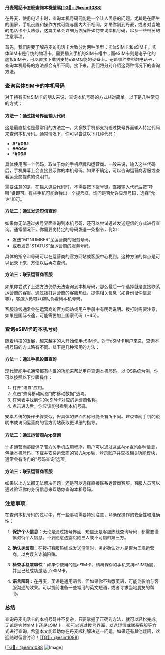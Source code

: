 **丹麦電話卡怎麽查詢本機號碼[[TG💪+ @esim1088](https://t.me/s/esim1088)]**

在丹麦，使用电话卡时，查询本机号码可能是一个让人困惑的问题。尤其是在陌生的国家，手机设置和操作方式可能与国内大不相同。如果你刚到丹麦，或者对当地的电话卡不太熟悉，这篇文章会详细为你解答如何查询本机号码，以及一些相关的注意事项。

首先，我们需要了解丹麦的电话卡大致分为两种类型：实体SIM卡和eSIM卡。实体SIM卡是传统的物理卡，需要插入手机的SIM卡槽中；而eSIM卡则是电子化的虚拟SIM卡，可以直接下载到支持eSIM功能的设备上。无论哪种类型的电话卡，查询本机号码的方法都会有所不同。接下来，我们将分别介绍这两种情况下的查询方法。

### 查询实体SIM卡的本机号码

对于持有实体SIM卡的朋友来说，查询本机号码的方式相对简单。以下是几种常见的方式：

#### 方法一：通过拨号界面输入代码

这是最直接也是最常用的方法之一。大多数手机都支持通过拨号界面输入特定代码来查询本机号码。通常情况下，你可以尝试以下几种代码：

- **#*#06#**
- **##06#**
- ***#06#**

具体使用哪一个代码，取决于你的手机品牌和运营商。一般来说，输入这些代码后，手机屏幕上会直接显示你的本机号码。如果不确定，可以咨询运营商客服或查看运营商提供的说明书。

需要注意的是，在输入这些代码时，不需要按下拨号键。直接输入代码后按“呼叫”键即可。有些手机可能会弹出一个提示框，询问是否允许显示号码，选择“允许”即可。

#### 方法二：通过发送短信查询

如果你无法通过拨号界面查询到本机号码，还可以尝试通过发送短信的方式进行查询。通常情况下，你需要向特定的号码发送一条指令，例如：

- 发送“MYNUMBER”至运营商的服务号码。
- 或者发送“STATUS”至运营商的服务号码。

具体的指令和号码可以在运营商的官方网站或客服中心找到。这种方法的优点是可以记录下来，方便以后再次查询。

#### 方法三：联系运营商客服

如果你尝试了上述方法仍然无法查询到本机号码，那么最后一个选择就是直接联系运营商的客服。通过拨打运营商的客服热线，提供相关信息（如身份证件信息等），客服人员可以帮助你查询本机号码。

客服热线通常会在运营商的官方网站或用户手册中有明确说明。拨打时需要注意，如果是国际长途，可能需要加上国家代码（+45）。

### 查询eSIM卡的本机号码

随着科技的发展，越来越多的人开始使用eSIM卡。对于eSIM卡用户来说，查询本机号码的方式略有不同。以下是几种常见的方法：

#### 方法一：通过手机设置查询

现代智能手机通常都有内置的功能来帮助用户查询本机号码。以iOS系统为例，你可以按照以下步骤操作：

1. 打开“设置”应用。
2. 点击“蜂窝移动网络”或“移动数据”选项。
3. 在列表中找到你的eSIM卡对应的运营商名称。
4. 点击进入后，你应该能够看到本机号码。

安卓系统的操作步骤类似，但具体的界面名称可能会有所不同。建议查阅手机的说明书或访问运营商的官方网站获取更详细的指导。

#### 方法二：通过运营商App查询

许多运营商都提供了官方的手机应用程序，用户可以通过这些App查询各种信息，包括本机号码。下载并安装运营商的官方App后，登录账户并查找相关功能模块，通常会有专门的“号码查询”选项。

#### 方法三：联系运营商客服

如果以上方法都无法解决问题，还是可以选择直接联系运营商客服。客服人员可以通过验证你的身份信息来帮助你查询本机号码。

### 注意事项

在查询本机号码的过程中，有一些事项需要特别注意，以确保操作的安全性和准确性：

1. **保护个人信息**：无论是通过拨号界面、短信还是客服热线查询号码，都需要谨慎对待个人信息。不要随意透露给陌生人或不可信的第三方。
   
2. **确认运营商**：在拨打客服热线或发送短信时，务必确认对方是否为正规运营商，以免误入诈骗陷阱。

3. **检查手机兼容性**：如果你使用的是eSIM卡，请确保你的手机支持eSIM功能，并且已经成功激活了eSIM卡。

4. **语言障碍**：在丹麦，英语是通用语言，但如果你不熟悉英语，可能会影响与客服沟通的效果。可以提前准备一些常用的英文短语，或者寻求当地朋友的帮助。

### 总结

查询丹麦电话卡的本机号码并不复杂，只要掌握了正确的方法，就可以轻松完成。无论是实体SIM卡还是eSIM卡，都可以通过拨号界面、发送短信或联系客服等方式进行查询。希望本文能帮助你在丹麦顺利解决这一问题。如果还有其他疑问，欢迎随时留言讨论！[[TG💪+ @esim1088](https://t.me/s/esim1088)]

[[TG💪+ @esim1088](https://t.me/s/esim1088) ![Image](https://i.postimg.cc/4NQfJmqS/Snipaste-2025-05-13-00-14-12.png)]